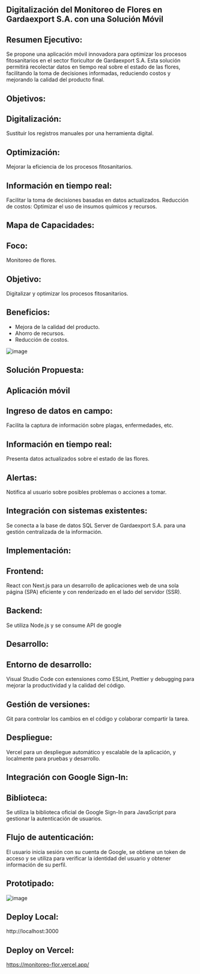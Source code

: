 ## Digitalización del Monitoreo de Flores en Gardaexport S.A. con una Solución Móvil

## Resumen Ejecutivo:
Se propone una aplicación móvil innovadora para optimizar los procesos fitosanitarios en el sector floricultor de Gardaexport S.A. Esta solución permitirá recolectar datos en tiempo real sobre el estado de las flores, facilitando la toma de decisiones informadas, reduciendo costos y mejorando la calidad del producto final.

## Objetivos:
## Digitalización:
Sustituir los registros manuales por una herramienta digital.
## Optimización: 
Mejorar la eficiencia de los procesos fitosanitarios.
## Información en tiempo real:
Facilitar la toma de decisiones basadas en datos actualizados.
Reducción de costos: Optimizar el uso de insumos químicos y recursos.

## Mapa de Capacidades:
## Foco: 
Monitoreo de flores.
## Objetivo:
Digitalizar y optimizar los procesos fitosanitarios.
## Beneficios:
* Mejora de la calidad del producto.
* Ahorro de recursos.
* Reducción de costos.

![image](https://github.com/user-attachments/assets/0978e673-fae0-49ed-91ca-e87050cde44e)

## Solución Propuesta:
## Aplicación móvil

## Ingreso de datos en campo: 
Facilita la captura de información sobre plagas, enfermedades, etc.
## Información en tiempo real: 
Presenta datos actualizados sobre el estado de las flores.
## Alertas:
Notifica al usuario sobre posibles problemas o acciones a tomar.
## Integración con sistemas existentes: 
Se conecta a la base de datos SQL Server de Gardaexport S.A. para una gestión centralizada de la información.

## Implementación:
## Frontend: 
React con Next.js para un desarrollo de aplicaciones web de una sola página (SPA) eficiente y con renderizado en el lado del servidor (SSR).
## Backend: 
Se utiliza Node.js y se consume API de google

## Desarrollo:
## Entorno de desarrollo:
Visual Studio Code con extensiones como ESLint, Prettier y debugging para mejorar la productividad y la calidad del código.
## Gestión de versiones:
Git para controlar los cambios en el código y colaborar compartir la tarea.
## Despliegue: 
Vercel para un despliegue automático y escalable de la aplicación, y localmente para pruebas y desarrollo.

## Integración con Google Sign-In:
## Biblioteca: 
Se utiliza la biblioteca oficial de Google Sign-In para JavaScript para gestionar la autenticación de usuarios.
## Flujo de autenticación:
El usuario inicia sesión con su cuenta de Google, se obtiene un token de acceso y se utiliza para verificar la identidad del usuario y obtener información de su perfil.

## Prototipado:

![image](https://github.com/user-attachments/assets/42426d0e-ca64-4c8f-a6bc-7d209dba3c73)

## Deploy Local:
http://localhost:3000

## Deploy on Vercel:
https://monitoreo-flor.vercel.app/
